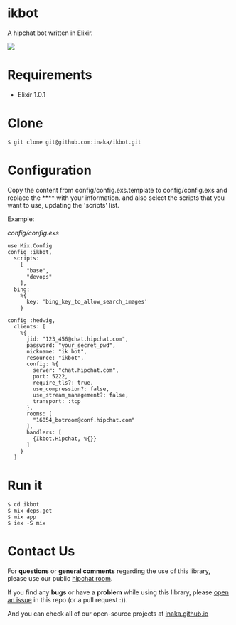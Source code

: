 ikbot
=====

A hipchat bot written in Elixir.

![](https://s3.amazonaws.com/uploads.hipchat.com/15025/56179/XIdgtXwdZ5BNo78/ikbot.jpg)

Requirements
=====

* Elixir 1.0.1


Clone
=====

```
$ git clone git@github.com:inaka/ikbot.git
```

Configuration
====
Copy the content from config/config.exs.template to config/config.exs and replace
the **** with your information. and also select the scripts that you want to use, updating
the 'scripts' list.

Example:

*config/config.exs*
```
use Mix.Config
config :ikbot,
  scripts:
    [
      "base",
      "devops"
    ],
  bing:
    %{
      key: 'bing_key_to_allow_search_images'
    }

config :hedwig,
  clients: [
    %{
      jid: "123_456@chat.hipchat.com",
      password: "your_secret_pwd",
      nickname: "ik bot",
      resource: "ikbot",
      config: %{
        server: "chat.hipchat.com",
        port: 5222,
        require_tls?: true,
        use_compression?: false,
        use_stream_management?: false,
        transport: :tcp
      },
      rooms: [
        "16054_botroom@conf.hipchat.com"
      ],
      handlers: [
        {Ikbot.Hipchat, %{}}
      ]
    }
  ]
```


Run it
====
```
$ cd ikbot
$ mix deps.get
$ mix app
$ iex -S mix
```

Contact Us
==========

For **questions** or **general comments** regarding the use of this library, please use our public
[hipchat room](http://inaka.net/hipchat).

If you find any **bugs** or have a **problem** while using this library, please [open an issue](https://github.com/inaka/ikbot/issues/new) in this repo (or a pull request :)).

And you can check all of our open-source projects at [inaka.github.io](http://inaka.github.io)
